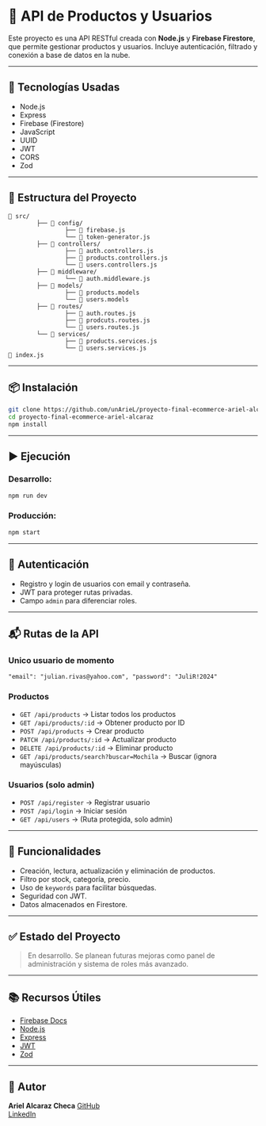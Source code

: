 # 🛒 API de Productos y Usuarios

Este proyecto es una API RESTful creada con **Node.js** y **Firebase Firestore**, que permite gestionar productos y usuarios. Incluye autenticación, filtrado y conexión a base de datos en la nube.

---

## 🚀 Tecnologías Usadas

- Node.js
- Express
- Firebase (Firestore)
- JavaScript
- UUID
- JWT
- CORS
- Zod

---

## 📂 Estructura del Proyecto

```
📂 src/
        ├── 📂 config/
                ├── 📄 firebase.js
                └── 📄 token-generator.js
        ├── 📂 controllers/
                ├── 📄 auth.controllers.js
                ├── 📄 products.controllers.js
                └── 📄 users.controllers.js
        ├── 📂 middleware/
                └── 📄 auth.middleware.js
        ├── 📂 models/
                ├── 📄 products.models
                └── 📄 users.models
        ├── 📂 routes/
                ├── 📄 auth.routes.js
                ├── 📄 prodcuts.routes.js
                └── 📄 users.routes.js
        └── 📂 services/
                ├── 📄 products.services.js
                └── 📄 users.services.js
📄 index.js
```

---

## 📦 Instalación

```bash
git clone https://github.com/unArieL/proyecto-final-ecommerce-ariel-alcaraz.git
cd proyecto-final-ecommerce-ariel-alcaraz
npm install
```

---

## ▶️ Ejecución

### Desarrollo:

```bash
npm run dev
```

### Producción:

```bash
npm start
```

---

## 🔐 Autenticación

- Registro y login de usuarios con email y contraseña.
- JWT para proteger rutas privadas.
- Campo `admin` para diferenciar roles.

---

## 📬 Rutas de la API

### Unico usuario de momento

`"email": "julian.rivas@yahoo.com", "password": "JuliR!2024"`

### Productos

- `GET /api/products` → Listar todos los productos
- `GET /api/products/:id` → Obtener producto por ID
- `POST /api/products` → Crear producto
- `PATCH /api/products/:id` → Actualizar producto
- `DELETE /api/products/:id` → Eliminar producto
- `GET /api/products/search?buscar=Mochila` → Buscar (ignora mayúsculas)

### Usuarios (solo admin)

- `POST /api/register` → Registrar usuario
- `POST /api/login` → Iniciar sesión
- `GET /api/users` → (Ruta protegida, solo admin)

---

## 🔎 Funcionalidades

- Creación, lectura, actualización y eliminación de productos.
- Filtro por stock, categoría, precio.
- Uso de `keywords` para facilitar búsquedas.
- Seguridad con JWT.
- Datos almacenados en Firestore.

---

## ✅ Estado del Proyecto

> En desarrollo. Se planean futuras mejoras como panel de administración y sistema de roles más avanzado.

---

## 📚 Recursos Útiles

- [Firebase Docs](https://firebase.google.com/docs)
- [Node.js](https://nodejs.org/)
- [Express](https://expressjs.com/)
- [JWT](https://jwt.io/introduction)
- [Zod](https://zod.dev/)

---

## 👤 Autor

**Ariel Alcaraz Checa**
[GitHub](https://github.com/unArieL)  
[LinkedIn](https://linkedin.com/in/arielalcarazcheca)
